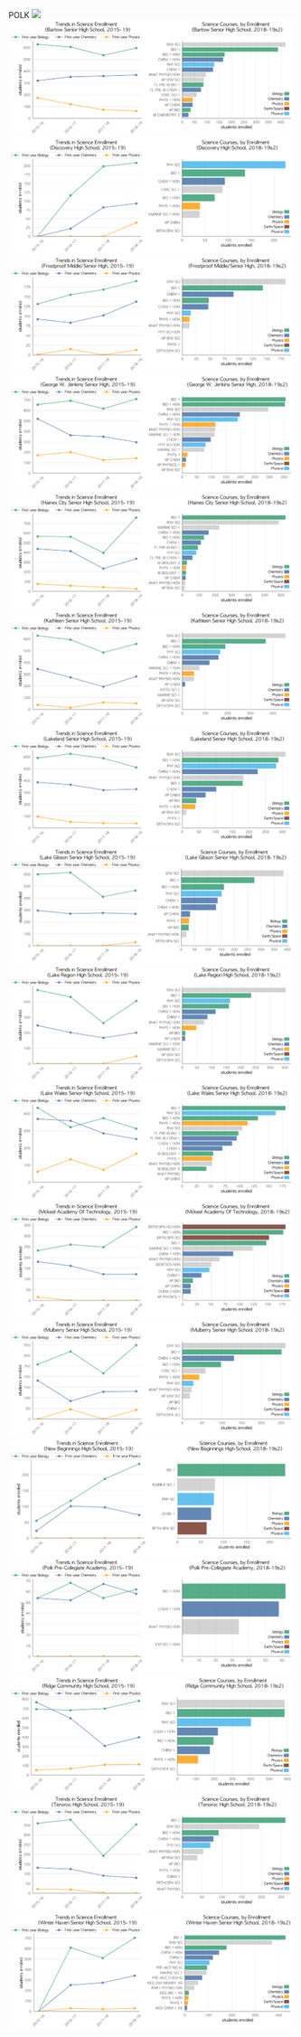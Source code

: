 POLK
![](../School_plots/AUBURNDALE.png)
![](../School_plots/POLK/BARTOW_SEN.png)
![](../School_plots/POLK/DISCOVERY.png)
![](../School_plots/POLK/FROSTPROOF.png)
![](../School_plots/POLK/GEORGE_W_J.png)
![](../School_plots/POLK/HAINES_CIT.png)
![](../School_plots/POLK/KATHLEEN_S.png)
![](../School_plots/POLK/LAKELAND_S.png)
![](../School_plots/POLK/LAKE_GIBSO.png)
![](../School_plots/POLK/LAKE_REGIO.png)
![](../School_plots/POLK/LAKE_WALES.png)
![](../School_plots/POLK/MCKEEL_ACA.png)
![](../School_plots/POLK/MULBERRY_S.png)
![](../School_plots/POLK/NEW_BEGINN.png)
![](../School_plots/POLK/POLK_PRECO.png)
![](../School_plots/POLK/RIDGE_COMM.png)
![](../School_plots/POLK/TENOROC.png)
![](../School_plots/POLK/WINTER_HAV.png)
